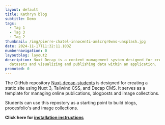 ```yaml
---
layout: default
title: Kathryn blog
subtitle: Demo
tags:
  - Tag 1
  - Tag 3
  - Tag 2
thumbnail: /img/pierre-chatel-innocenti-amlcrqr6wns-unsplash.jpg
date: 2024-11-17T11:32:11.103Z
numbernavigation: 0
layoutblog: layout2
description: Nuxt Decap is a content management system designed for creating
  datasets and visualizing and publishing data within an application.
promoted: 0
---
```

The GitHub repository [Nuxt-decap-students](https://github.com/bureaupixel/Nuxt-decap-students) is designed for creating a static site using Nuxt 3, Tailwind CSS, and Decap CMS. It serves as a template for managing online publications, blogposts and image collections.

Students can use this repostory as a starting point to build blogs, procesfolio's and image collections.

**Click here for [installation instructions](https://bpedu2425.netlify.app/folders/startguide/page7)**